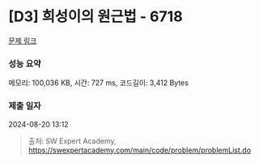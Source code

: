 # [D3] 희성이의 원근법 - 6718 

[문제 링크](https://swexpertacademy.com/main/code/problem/problemDetail.do?contestProbId=AWd7qcdatpEDFAUh) 

### 성능 요약

메모리: 100,036 KB, 시간: 727 ms, 코드길이: 3,412 Bytes

### 제출 일자

2024-08-20 13:12



> 출처: SW Expert Academy, https://swexpertacademy.com/main/code/problem/problemList.do